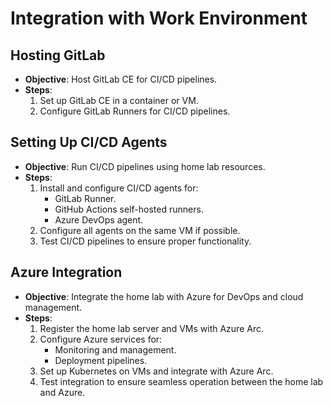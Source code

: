# Integration with Work Environment

## Hosting GitLab
- **Objective**: Host GitLab CE for CI/CD pipelines.
- **Steps**:
  1. Set up GitLab CE in a container or VM.
  2. Configure GitLab Runners for CI/CD pipelines.

## Setting Up CI/CD Agents
- **Objective**: Run CI/CD pipelines using home lab resources.
- **Steps**:
  1. Install and configure CI/CD agents for:
     - GitLab Runner.
     - GitHub Actions self-hosted runners.
     - Azure DevOps agent.
  2. Configure all agents on the same VM if possible.
  3. Test CI/CD pipelines to ensure proper functionality.

## Azure Integration
- **Objective**: Integrate the home lab with Azure for DevOps and cloud management.
- **Steps**:
  1. Register the home lab server and VMs with Azure Arc.
  2. Configure Azure services for:
     - Monitoring and management.
     - Deployment pipelines.
  3. Set up Kubernetes on VMs and integrate with Azure Arc.
  4. Test integration to ensure seamless operation between the home lab and Azure.